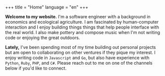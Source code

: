 +++
title = "Home"
language = "en"
+++

**Welcome to my website.** I'm a software engineer with a background in economics and ecological agriculture.  I am fascinated by human-computer interaction and I enjoy building things things that help people interface with the real world.  I also make pottery and compose music when I'm not writing code or enjoying the great outdoors.

**Lately,** I've been spending most of my time building out personal projects but am open to collaborating on other ventures if they pique my interest.  I enjoy writing code in <span class="js">`Javascript`</span> and  <span class="go">`Go`</span>, but also have experience with <span class="python">`Python`</span>, <span class="ruby">`Ruby`</span>, <span class="php">`PHP`</span>, and <span class="csharp">`C#`</span>. Please reach out to me on one of the channels below if you'd like to connect.
